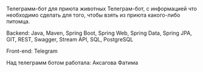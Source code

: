 Телеграмм-бот для приюта животных 
Телеграм-бот, c информацией что необходимо сделать для того, чтобы взять из приюта какого-либо питомца.

Backend:
Java, Maven, Spring Boot, Spring Web, Spring Data, Spring JPA, GIT, REST, Swagger, Stream API, SQL, PostgreSQL

Front-end:
Telegram

Над телеграмм ботом работала:
Аксагова Фатима 
